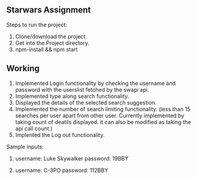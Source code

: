 
## Starwars Assignment
 
Steps to run the project:
1. Clone/download the project.
2. Get into the Project directory.
3. npm-install && npm start

## Working
1. Implemented Login functionality by checking the username and password with the userslist fetched by the swapi api.
2. Implemented type along search functionality.
3. Displayed the details of the selected search suggestion.
4. Implemented the number of search limiting functionality. (less than 15 searches per user apart from other user. Currently implemented by taking count of deatils displayed. it can also be modified as taking the api call count.)
5. Implented the Log out functionality.


Sample inputs:

1. username: Luke Skywalker
   password: 19BBY
   
2. username: C-3PO
   password: 112BBY   
